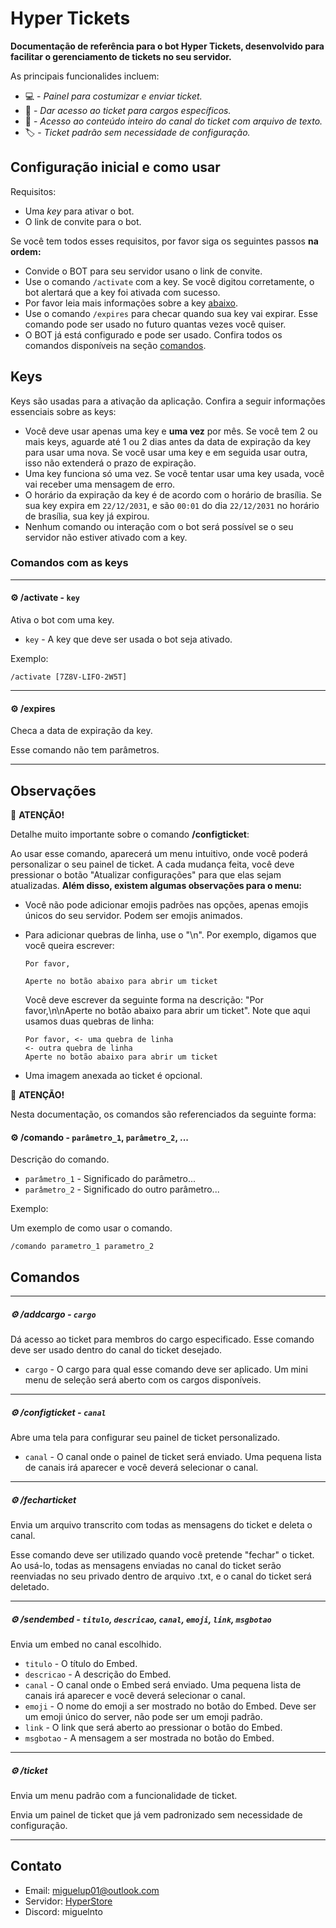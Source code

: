 # Hyper Tickets
**Documentação de referência para o bot Hyper Tickets, desenvolvido para facilitar o gerenciamento de tickets no seu servidor.**

As principais funcionalides incluem:

- 💻 - *Painel para costumizar e enviar ticket.*
- 🏴 - *Dar acesso ao ticket para cargos específicos.*
- 📁 - *Acesso ao conteúdo inteiro do canal do ticket com arquivo de texto.*
- 🏷️ - *Ticket padrão sem necessidade de configuração.*

## Configuração inicial e como usar

Requisitos:

- Uma *key* para ativar o bot.
- O link de convite para o bot.

Se você tem todos esses requisitos, por favor siga os seguintes passos **na ordem:**

- Convide o BOT para seu servidor usano o link de convite.
- Use o comando `/activate` com a key. Se você digitou corretamente, o bot alertará que a key foi ativada com sucesso.
- Por favor leia mais informações sobre a key [abaixo](#keys).
- Use o comando `/expires` para checar quando sua key vai expirar. Esse comando pode ser usado no futuro quantas vezes você quiser.
- O BOT já está configurado e pode ser usado. Confira todos os comandos disponíveis na seção [comandos](#comandos).

## Keys

Keys são usadas para a ativação da aplicação. Confira a seguir informações essenciais sobre as keys:

- Você deve usar apenas uma key e **uma vez** por mês. Se você tem 2 ou mais keys, aguarde até 1 ou 2 dias antes da data de expiração da key para usar uma nova. Se você usar uma key e em seguida usar outra, isso não extenderá o prazo de expiração.
- Uma key funciona só uma vez. Se você tentar usar uma key usada, você vai receber uma mensagem de erro.
- O horário da expiração da key é de acordo com o horário de brasília. Se sua key expira em `22/12/2031`, e são `00:01` do dia `22/12/2031` no horário de brasília, sua key já expirou.
- Nenhum comando ou interação com o bot será possível se o seu servidor não estiver ativado com a key.

### Comandos com as keys

---

#### ⚙️ /activate - `key` 
Ativa o bot com uma key.

- `key` - A key que deve ser usada o bot seja ativado.

Exemplo:

`/activate [7Z8V-LIFO-2W5T]`

---

#### ⚙️ /expires 
Checa a data de expiração da key.

Esse comando não tem parâmetros.

---

## Observações

🚩 **ATENÇÃO!**

Detalhe muito importante sobre o comando **/configticket**:

Ao usar esse comando, aparecerá um menu intuitivo, onde você poderá personalizar o seu painel de ticket. A cada mudança feita, você deve pressionar o botão "Atualizar configurações" para que elas sejam atualizadas. **Além disso, existem algumas observações para o menu:**
  - Você não pode adicionar emojis padrões nas opções, apenas emojis únicos do seu servidor. Podem ser emojis animados.
  - Para adicionar quebras de linha, use o "\n". Por exemplo, digamos que você queira escrever:
   
    ```
    Por favor,

    Aperte no botão abaixo para abrir um ticket
    ```
    
    Você deve escrever da seguinte forma na descrição: "Por favor,\n\nAperte no botão abaixo para abrir um ticket". Note que aqui usamos duas quebras de linha:

    ```
    Por favor, <- uma quebra de linha
    <- outra quebra de linha
    Aperte no botão abaixo para abrir um ticket
    ```
    
  - Uma imagem anexada ao ticket é opcional.


🚩 **ATENÇÃO!**

Nesta documentação, os comandos são referenciados da seguinte forma:

#### ⚙️ **/comando** - `parâmetro_1`, `parâmetro_2`, ...
Descrição do comando.

- `parâmetro_1` - Significado do parâmetro...
- `parâmetro_2` - Significado do outro parâmetro...

Exemplo:

Um exemplo de como usar o comando.

`/comando parametro_1 parametro_2`


## Comandos

---

##### ⚙️ /addcargo - `cargo`
Dá acesso ao ticket para membros do cargo especificado. Esse comando deve ser usado dentro do canal do ticket desejado.

- `cargo` - O cargo para qual esse comando deve ser aplicado. Um mini menu de seleção será aberto com os cargos disponíveis.

---

##### ⚙️ /configticket - `canal`
Abre uma tela para configurar seu painel de ticket personalizado.

- `canal` - O canal onde o painel de ticket será enviado. Uma pequena lista de canais irá aparecer e você deverá selecionar o canal.

---

##### ⚙️ /fecharticket
Envia um arquivo transcrito com todas as mensagens do ticket e deleta o canal.

Esse comando deve ser utilizado quando você pretende "fechar" o ticket. Ao usá-lo, todas as mensagens enviadas no canal do ticket serão reenviadas no seu privado dentro de arquivo .txt, e o canal do ticket será deletado.

---

##### ⚙️ /sendembed - `titulo`, `descricao`, `canal`, `emoji`, `link`, `msgbotao`
Envia um embed no canal escolhido.

- `titulo` - O título do Embed.
- `descricao` - A descrição do Embed.
- `canal` - O canal onde o Embed será enviado. Uma pequena lista de canais irá aparecer e você deverá selecionar o canal.
- `emoji` - O nome do emoji a ser mostrado no botão do Embed. Deve ser um emoji único do server, não pode ser um emoji padrão.
- `link` - O link que será aberto ao pressionar o botão do Embed.
- `msgbotao` - A mensagem a ser mostrada no botão do Embed. 

---

##### ⚙️ /ticket
Envia um menu padrão com a funcionalidade de ticket.

Envia um painel de ticket que já vem padronizado sem necessidade de configuração.

---

## Contato

- Email: miguelup01@outlook.com
- Servidor: [HyperStore](https://discord.gg/M7FURN5R88)
- Discord: miguelnto
